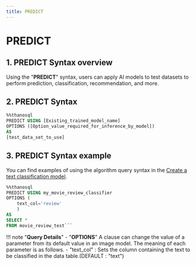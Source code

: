```yaml
---
title: PREDICT
---
```


# __PREDICT__

## __1. PREDICT Syntax overview__

Using the "__PREDICT__" syntax, users can apply AI models to test datasets to perform prediction, classification, recommendation, and more.

## __2. PREDICT Syntax__

```sql
%%thanosql
PREDICT USING [Existing_trained_model_name]
OPTIONS ([Option_value_required_for_inference_by_model])
AS
[test_data_set_to_use]
```

## __3. PREDICT Syntax example__

You can find examples of using the algorithm query syntax in the [Create a text classification model](/en/tutorials/thanosql_ml/classification/classification_electra/).

````sql
%%thanosql
PREDICT USING my_movie_review_classifier
OPTIONS (
    text_col='review'
    )
AS
SELECT *
FROM movie_review_test```
````

!!! note "__Query Details__"
    - "__OPTIONS__" A clause can change the value of a parameter from its default value in an image model. The meaning of each parameter is as follows.
        - "text_col" : Sets the column containing the text to be classified in the data table.(DEFAULT : "text")
